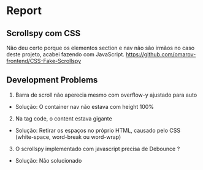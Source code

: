 # Report

## Scrollspy com CSS
Não deu certo porque os elementos section e nav não são irmãos no caso deste projeto, acabei fazendo com JavaScript.
https://github.com/omarov-frontend/CSS-Fake-Scrollspy

## Development Problems

1. Barra de scroll não aperecia mesmo com overflow-y ajustado para auto
- Solução: O container nav não estava com height 100% 

2. Na tag code, o content estava gigante
- Solução: Retirar os espaços no próprio HTML, causado pelo CSS (white-space, word-break ou word-wrap) 

3. O scrollspy implementado com javascript precisa de Debounce ?
- Solução: Não solucionado